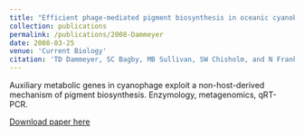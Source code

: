 ```yaml
---
title: "Efficient phage-mediated pigment biosynthesis in oceanic cyanobacteria"
collection: publications
permalink: /publications/2008-Dammeyer
date: 2008-03-25
venue: 'Current Biology'
citation: 'TD Dammeyer, SC Bagby, MB Sullivan, SW Chisholm, and N Frankenbert-Dinkel. (2008). &quot;Efficient phage-mediated pigment biosynthesis in oceanic cyanobacteria.&quot; <i>Curr Biol</i> 18(6):442.'
---
```

Auxiliary metabolic genes in cyanophage exploit a non-host-derived mechanism of pigment biosynthesis.  Enzymology, metagenomics, qRT-PCR.

[Download paper here](http://www.sciencedirect.com/science/article/pii/S0960982208002546)
